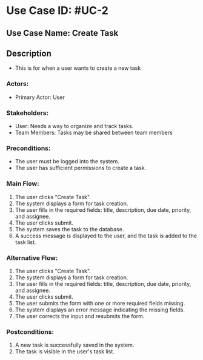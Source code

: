 # Use Case ID: #UC-2

## Use Case Name: Create Task

## Description
- This is for when a user wants to create a new task

### Actors:
- Primary Actor: User

### Stakeholders:
- User: Needs a way to organize and track tasks.
- Team Members: Tasks may be shared between team members

### Preconditions:
- The user must be logged into the system.
- The user has sufficient permissions to create a task.

### Main Flow:
1. The user clicks "Create Task".
2. The system displays a form for task creation.
3. The user fills in the required fields: title, description, due date, priority, and assignee.
4. The user clicks submit.
5. The system saves the task to the database.
6. A success message is displayed to the user, and the task is added to the task list.

### Alternative Flow:
1. The user clicks "Create Task".
2. The system displays a form for task creation.
3. The user fills in the required fields: title, description, due date, priority, and assignee.
4. The user clicks submit.
5. The user submits the form with one or more required fields missing.
6. The system displays an error message indicating the missing fields.
7. The user corrects the input and resubmits the form.

### Postconditions:
1. A new task is successfully saved in the system.
2. The task is visible in the user's task list.
